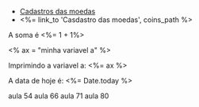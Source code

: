 <ul>
    <li>
        <a href="/coins">Cadastros das moedas</a>
    </li>
    <li>
        <%= link_to 'Casdastro das moedas', coins_path %>
    </li>
</ul>

<p> A soma é <%= 1 + 1%> </p>
<% ax = "minha variavel a" %>
<p> Imprimindo a variavel a: <%= ax %> </p>
<p> A data de hoje é: <%= Date.today %> </p>





aula 54
aula 66
aula 71
aula 80